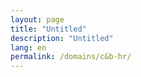 ```yaml
---
layout: page
title: "Untitled"
description: "Untitled"
lang: en
permalink: /domains/c&b-hr/
---
```



